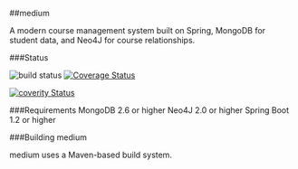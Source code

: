 ##medium


A modern course management system built on Spring, MongoDB for student data, and Neo4J for course relationships.

###Status

![build status](https://travis-ci.org/mttdbrd/medium.svg?branch=master) [![Coverage Status](https://img.shields.io/coveralls/mttdbrd/medium.svg)](https://coveralls.io/r/mttdbrd/medium)

[![coverity Status](https://scan.coverity.com/projects/3822)](https://scan.coverity.com/projects/3822)



###Requirements
MongoDB 2.6 or higher
Neo4J 2.0 or higher
Spring Boot 1.2 or higher




###Building medium


medium uses a Maven-based build system.


